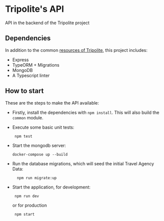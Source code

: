 Tripolite's API
=================

API in the backend of the Tripolite project

## Dependencies
In addition to the common [resources of Tripolite](../../common/README.md), this project includes:

- Express
- TypeORM + Migrations
- MongoDB
- A Typescript linter


## How to start
These are the steps to make the API available:
- Firstly, install the dependencies with `npm install`. This will also build the `common` module.
- Execute some basic unit tests:
   ```shell
    npm test
  ```
  
- Start the mongodb server:
    ```shell
    docker-compose up --build
    ```
  
- Run the database migrations, which will seed the initial Travel Agency Data:
  ```shell
    npm run migrate:up
  ```

- Start the application, for development:
   ```shell
    npm run dev
  ```
  or for production
   ```shell
    npm start
  ```


